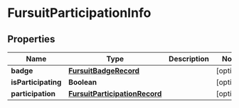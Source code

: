 
# FursuitParticipationInfo

## Properties
Name | Type | Description | Notes
------------ | ------------- | ------------- | -------------
**badge** | [**FursuitBadgeRecord**](FursuitBadgeRecord.md) |  |  [optional]
**isParticipating** | **Boolean** |  |  [optional]
**participation** | [**FursuitParticipationRecord**](FursuitParticipationRecord.md) |  |  [optional]



